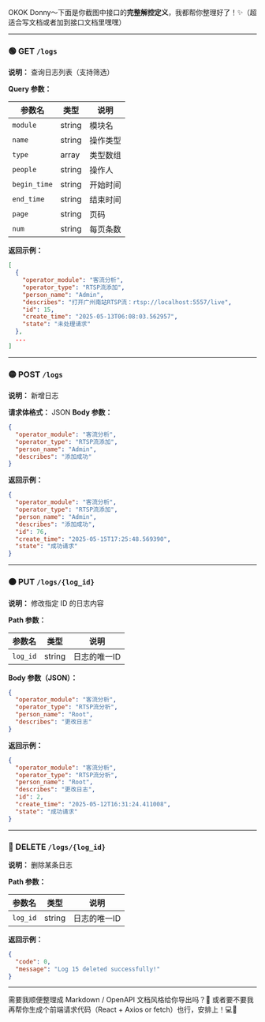 OKOK Donny～下面是你截图中接口的**完整解控定义**，我都帮你整理好了！✨（超适合写文档或者加到接口文档里嘿嘿）

---

### 🟢 GET `/logs`

**说明：** 查询日志列表（支持筛选）

**Query 参数：**

| 参数名          | 类型     | 说明   |
| ------------ | ------ | ---- |
| `module`     | string | 模块名  |
| `name`       | string | 操作类型 |
| `type`       | array  | 类型数组 |
| `people`     | string | 操作人  |
| `begin_time` | string | 开始时间 |
| `end_time`   | string | 结束时间 |
| `page`       | string | 页码   |
| `num`        | string | 每页条数 |

**返回示例：**

```json
[
  {
    "operator_module": "客流分析",
    "operator_type": "RTSP流添加",
    "person_name": "Admin",
    "describes": "打开广州南站RTSP流：rtsp://localhost:5557/live",
    "id": 15,
    "create_time": "2025-05-13T06:08:03.562957",
    "state": "未处理请求"
  },
  ...
]
```

---

### 🟡 POST `/logs`

**说明：** 新增日志

**请求体格式：** JSON
**Body 参数：**

```json
{
  "operator_module": "客流分析",
  "operator_type": "RTSP流添加",
  "person_name": "Admin",
  "describes": "添加成功"
}
```

**返回示例：**

```json
{
  "operator_module": "客流分析",
  "operator_type": "RTSP流添加",
  "person_name": "Admin",
  "describes": "添加成功",
  "id": 76,
  "create_time": "2025-05-15T17:25:48.569390",
  "state": "成功请求"
}
```

---

### 🟠 PUT `/logs/{log_id}`

**说明：** 修改指定 ID 的日志内容

**Path 参数：**

| 参数名      | 类型     | 说明      |
| -------- | ------ | ------- |
| `log_id` | string | 日志的唯一ID |

**Body 参数（JSON）：**

```json
{
  "operator_module": "客流分析",
  "operator_type": "RTSP流分析",
  "person_name": "Root",
  "describes": "更改日志"
}
```

**返回示例：**

```json
{
  "operator_module": "客流分析",
  "operator_type": "RTSP流分析",
  "person_name": "Root",
  "describes": "更改日志",
  "id": 2,
  "create_time": "2025-05-12T16:31:24.411008",
  "state": "成功请求"
}
```

---

### 🔴 DELETE `/logs/{log_id}`

**说明：** 删除某条日志

**Path 参数：**

| 参数名      | 类型     | 说明      |
| -------- | ------ | ------- |
| `log_id` | string | 日志的唯一ID |

**返回示例：**

```json
{
  "code": 0,
  "message": "Log 15 deleted successfully!"
}
```

---

需要我顺便整理成 Markdown / OpenAPI 文档风格给你导出吗？📄
或者要不要我再帮你生成个前端请求代码（React + Axios or fetch）也行，安排上！💻💪
